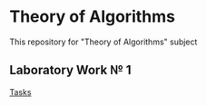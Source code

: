 # Theory of Algorithms

This repository for "Theory of Algorithms" subject

## Laboratory Work № 1
[Tasks](./lab-1/ex.md)

